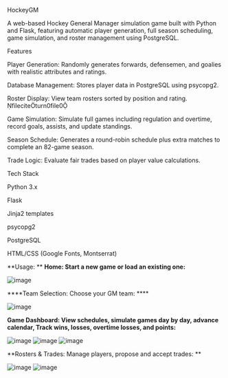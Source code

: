 HockeyGM

A web-based Hockey General Manager simulation game built with Python and Flask, featuring automatic player generation, full season scheduling, game simulation, and roster management using PostgreSQL.

Features

Player Generation: Randomly generates forwards, defensemen, and goalies with realistic attributes and ratings. 

Database Management: Stores player data in PostgreSQL using psycopg2. 

Roster Display: View team rosters sorted by position and rating. fileciteturn0file0

Game Simulation: Simulate full games including regulation and overtime, record goals, assists, and update standings.

Season Schedule: Generates a round-robin schedule plus extra matches to complete an 82-game season.

Trade Logic: Evaluate fair trades based on player value calculations.

Tech Stack

Python 3.x

Flask

Jinja2 templates

psycopg2

PostgreSQL

HTML/CSS (Google Fonts, Montserrat)

**Usage: **
**Home: Start a new game or load an existing one:**

![image](https://github.com/user-attachments/assets/577613ef-e02a-4461-a7ba-e4c372683da5)

****Team Selection: Choose your GM team: ****

![image](https://github.com/user-attachments/assets/e2e56a48-34d2-42a3-bbd2-9264bc31646c)

**Game Dashboard: View schedules, simulate games day by day, advance calendar, Track wins, losses, overtime losses, and points:**

![image](https://github.com/user-attachments/assets/b22c8318-0b96-47e3-8731-806cc99bb55f)
![image](https://github.com/user-attachments/assets/9cf7f079-672a-4127-bf19-8ea5adb3460f)
![image](https://github.com/user-attachments/assets/16471205-2368-417f-9ab6-89236693ae9d)


**Rosters & Trades: Manage players, propose and accept trades: **

![image](https://github.com/user-attachments/assets/732af87e-a012-4ea2-8aa2-f150205beb8a)
![image](https://github.com/user-attachments/assets/5ba6f962-2020-4c06-b53b-9945fc924b3f)




